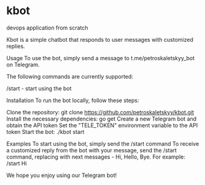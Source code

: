 # kbot
devops application from scratch

Kbot is a simple chatbot that responds to user messages with customized replies.

Usage
To use the bot, simply send a message to t.me/petroskaletskyy_bot on Telegram.

The following commands are currently supported:

/start - start using the bot

Installation
To run the bot locally, follow these steps:

Clone the repository: git clone https://github.com/petroskaletskyy/kbot.git
Install the necessary dependencies: go get
Create a new Telegram bot and obtain the API token
Set the "TELE_TOKEN" environment variable to the API token
Start the bot: ./kbot start

Examples
To start using the bot, simply send the /start command
To receive a customized reply from the bot with your message, send the /start <message> command, replacing <message> with next messages - Hi, Hello, Bye. For example: /start Hi

We hope you enjoy using our Telegram bot!
